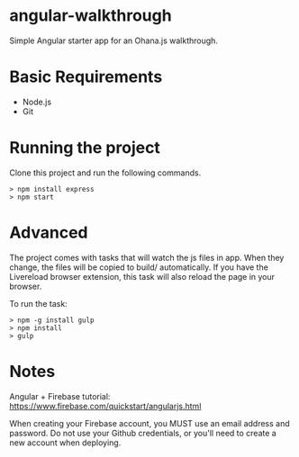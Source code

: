 angular-walkthrough
===================

Simple Angular starter app for an Ohana.js walkthrough.

Basic Requirements
===================

* Node.js
* Git

Running the project
===================

Clone this project and run the following commands.

```
> npm install express
> npm start
```

Advanced
===================

The project comes with tasks that will watch the js files in app. When they change, the files will be copied to build/ automatically. If you have the Livereload browser extension, this task will also reload the page in your browser.

To run the task:

```
> npm -g install gulp
> npm install
> gulp
```

Notes
====================

Angular + Firebase tutorial: https://www.firebase.com/quickstart/angularjs.html

When creating your Firebase account, you MUST use an email address and password. Do not use your Github credentials, or you'll need to create a new account when deploying.
